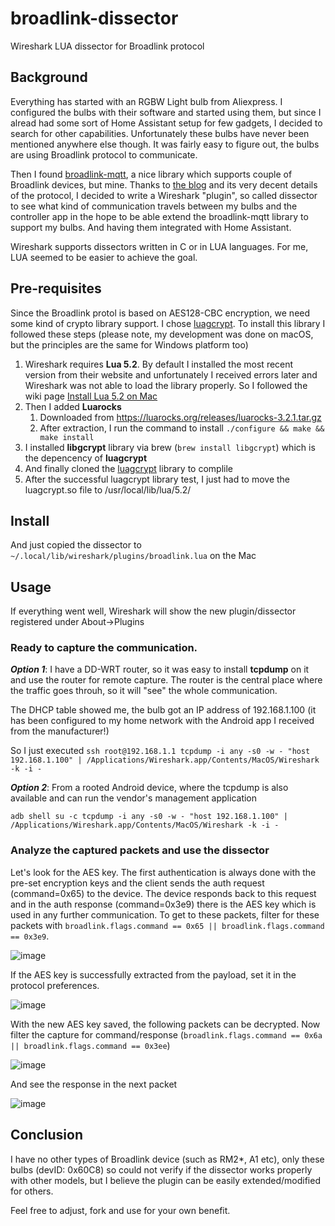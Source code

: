 # broadlink-dissector
Wireshark LUA dissector for Broadlink protocol

## Background
Everything has started with an RGBW Light bulb from Aliexpress. I configured the bulbs with their software and started using them, but since I alread had some sort of Home Assistant setup for few gadgets, I decided to search for other capabilities. Unfortunately these bulbs have never been mentioned anywhere else though.
It was fairly easy to figure out, the bulbs are using Broadlink protocol to communicate.

Then I found [broadlink-mqtt](https://github.com/eschava/broadlink-mqtt), a nice library which supports couple of Broadlink devices, but mine. Thanks to [the blog](https://blog.ipsumdomus.com/broadlink-smart-home-devices-complete-protocol-hack-bc0b4b397af1) and its very decent details of the protocol, I decided to write a Wireshark "plugin", so called dissector to see what kind of communication travels between my bulbs and the controller app in the hope to be able extend the broadlink-mqtt library to support my bulbs. And having them integrated with Home Assistant.

Wireshark supports dissectors written in C or in LUA languages. For me, LUA seemed to be easier to achieve the goal.

## Pre-requisites
Since the Broadlink protol is based on AES128-CBC encryption, we need some kind of crypto library support. I chose [luagcrypt](https://github.com/Lekensteyn/luagcrypt). To install this library I followed these steps (please note, my development was done on macOS, but the principles are the same for Windows platform too)

1. Wireshark requires **Lua 5.2**. By default I installed the most recent version from their website and unfortunately I received errors later and Wireshark was not able to load the library properly. So I followed the wiki page [Install Lua 5.2 on Mac](https://github.com/nubix-io/stuart/wiki/Install-Lua-5.2-on-a-Mac)
2. Then I added **Luarocks**
   1. Downloaded from https://luarocks.org/releases/luarocks-3.2.1.tar.gz
   1. After extraction, I run the command to install `./configure && make && make install`
3. I installed **libgcrypt** library via brew (`brew install libgcrypt`) which is the depencency of **luagcrypt**
4. And finally cloned the [luagcrypt](https://github.com/Lekensteyn/luagcrypt) library to complile
5. After the successful luagcrypt library test, I just had to move the luagcrypt.so file to /usr/local/lib/lua/5.2/

## Install
And just copied the dissector to `~/.local/lib/wireshark/plugins/broadlink.lua` on the Mac

## Usage
If everything went well, Wireshark will show the new plugin/dissector registered under About->Plugins

### Ready to capture the communication.

_**Option 1**_: I have a DD-WRT router, so it was easy to install **tcpdump** on it and use the router for remote capture. The router is the central place where the traffic goes throuh, so it will "see" the whole communication.

The DHCP table showed me, the bulb got an IP address of 192.168.1.100 (it has been configured to my home network with the Android app I received from the manufacturer!)

So I just executed 
`ssh root@192.168.1.1 tcpdump -i any -s0 -w - "host 192.168.1.100" | /Applications/Wireshark.app/Contents/MacOS/Wireshark -k -i -`

_**Option 2**_: From a rooted Android device, where the tcpdump is also available and can run the vendor's management application

`adb shell su -c tcpdump -i any -s0 -w - "host 192.168.1.100" | /Applications/Wireshark.app/Contents/MacOS/Wireshark -k -i -`

### Analyze the captured packets and use the dissector

Let's look for the AES key. The first authentication is always done with the pre-set encryption keys and the client sends the auth request (command=0x65) to the device. The device responds back to this request and in the auth response (command=0x3e9) there is the AES key which is used in any further communication. To get to these packets, filter for these packets with `broadlink.flags.command == 0x65 || broadlink.flags.command == 0x3e9`.

![image](https://user-images.githubusercontent.com/10976654/72676302-0f9efa00-3a90-11ea-833f-cd80314a32a6.png)

If the AES key is successfully extracted from the payload, set it in the protocol preferences. 

![image](https://user-images.githubusercontent.com/10976654/72676333-715f6400-3a90-11ea-9020-9dcd360b2deb.png)

With the new AES key saved, the following packets can be decrypted. Now filter the capture for command/response (`broadlink.flags.command == 0x6a || broadlink.flags.command == 0x3ee`)

![image](https://user-images.githubusercontent.com/10976654/72676510-26dee700-3a92-11ea-8ff2-31ac74a8e74b.png)

And see the response in the next packet

![image](https://user-images.githubusercontent.com/10976654/72676530-76bdae00-3a92-11ea-9f30-9f4e08231827.png)


## Conclusion
I have no other types of Broadlink device (such as RM2*, A1 etc), only these bulbs (devID: 0x60C8) so could not verify if the dissector works properly with other models, but I believe the plugin can be easily extended/modified for others.

Feel free to adjust, fork and use for your own benefit.
